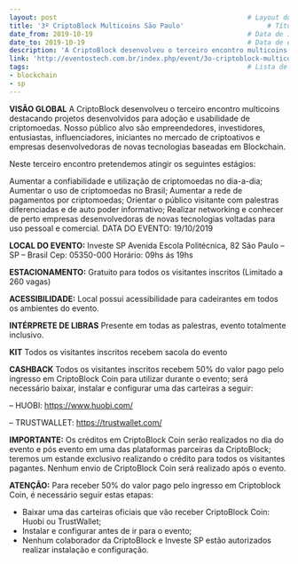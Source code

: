 ```yaml
---
layout: post                                                # Layout do post, deixar por padrão post.
title: '3º CriptoBlock Multicoins São Paulo'                     # Título da conferência.
date_from: 2019-10-19                                       # Data de início da conferência no formado yyyy-mm-dd sem aspas.
date_to: 2019-10-19                                         # Data de encerramento da conferência no formado yyyy-mm-dd sem aspas.
description: 'A CriptoBlock desenvolveu o terceiro encontro multicoins destacando projetos desenvolvidos para adoção e usabilidade de criptomoedas.'    # Descrição da conferência.
link: 'http://eventostech.com.br/index.php/event/3o-criptoblock-multicoins-sao-paulo'                      # Link oficial da conferência.
tags:                                                       # Lista de tags associadas a sua conferência. Ex: Linguagem (js) e estado (sp). Caso seja mais de uma linguagem use apenas geral.
- blockchain
- sp
---
```

**VISÃO GLOBAL**
A CriptoBlock desenvolveu o terceiro encontro multicoins destacando projetos desenvolvidos para adoção e usabilidade de criptomoedas. Nosso público alvo são empreendedores, investidores, entusiastas, influenciadores, iniciantes no mercado de criptoativos e empresas desenvolvedoras de novas tecnologias baseadas em Blockchain.

Neste terceiro encontro pretendemos atingir os seguintes estágios:

Aumentar a confiabilidade e utilização de criptomoedas no dia-a-dia;
Aumentar o uso de criptomoedas no Brasil;
Aumentar a rede de pagamentos por criptomoedas;
Orientar o público visitante com palestras diferenciadas e de auto poder informativo;
Realizar networking e conhecer de perto empresas desenvolvedoras de novas tecnologias voltadas para uso pessoal e comercial.
DATA DO EVENTO:
19/10/2019

**LOCAL DO EVENTO:**
Investe SP
Avenida Escola Politécnica, 82
São Paulo – SP – Brasil
Cep: 05350-000
Horário: 09hs ás 19hs

**ESTACIONAMENTO:**
Gratuito para todos os visitantes inscritos (Limitado a 260 vagas)

**ACESSIBILIDADE:**
Local possui acessibilidade para cadeirantes em todos os ambientes do evento.

**INTÉRPRETE DE LIBRAS**
Presente em todas as palestras, evento totalmente inclusivo.

**KIT**
Todos os visitantes inscritos recebem sacola do evento

**CASHBACK**
Todos os visitantes inscritos recebem 50% do valor pago pelo ingresso em CriptoBlock Coin para utilizar durante o evento; será necessário baixar, instalar e configurar uma das carteiras a seguir:

– HUOBI: https://www.huobi.com/

– TRUSTWALLET: https://trustwallet.com/

**IMPORTANTE:** Os créditos em CriptoBlock Coin serão realizados no dia do evento e pós evento em uma das plataformas parceiras da CriptoBlock; teremos um estande exclusivo realizando o crédito para todos os visitantes pagantes. Nenhum envio de CriptoBlock Coin será realizado após o evento.

**ATENÇÃO:** Para receber 50% do valor pago pelo ingresso em Criptoblock Coin, é necessário seguir estas etapas:

- Baixar uma das carteiras oficiais que vão receber CriptoBlock Coin: Huobi ou TrustWallet;
- Instalar e configurar antes de ir para o evento;
- Nenhum colaborador da CriptoBlock e Investe SP estão autorizados realizar instalação e configuração.
